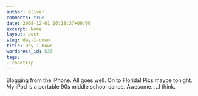 ```yaml
---
author: Oliver
comments: true
date: 2008-12-01 16:18:37+00:00
excerpt: None
layout: post
slug: day-1-down
title: Day 1 Down
wordpress_id: 533
tags:
- roadtrip
---
```


Blogging from the iPhone.  All goes well. On to Florida!  Pics maybe tonight. My iPod is a portable 90s middle school dance. Awesome.  ...I think.